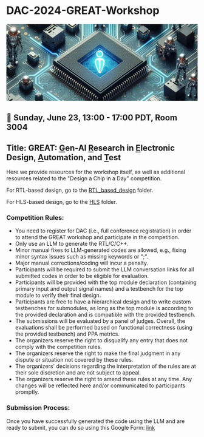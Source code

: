 # DAC-2024-GREAT-Workshop
![Image](image.png)
## 📅 Sunday, June 23, 13:00 - 17:00 PDT, Room 3004
## Title: GREAT: <ins>G</ins>en-AI <ins>R</ins>esearch in <ins>E</ins>lectronic Design, <ins>A</ins>utomation, and <ins>T</ins>est
Here we provide resources for the workshop itself, as well as additional resources related to the "Design a Chip in a Day" competition.

For RTL-based design, go to the [RTL_based_design](https://github.com/gohil-vasudev/DAC-2024-GREAT-Workshop/tree/0b6f74c24524d346ba5f6c7b1e46fdab9949acee/RTL_based_design) folder.

For HLS-based design, go to the [HLS](https://github.com/gohil-vasudev/DAC-2024-GREAT-Workshop/tree/053a36bd2c4bd867adaae734e1e3281620982b1b/HLS) folder.


### Competition Rules:
* You need to register for DAC (i.e., full conference registration) in order to attend the GREAT workshop and participate in the competition.
* Only use an LLM to generate the RTL/C/C++.
* Minor manual fixes to LLM-generated codes are allowed, e.g., fixing minor syntax issues such as missing keywords or ";".
* Major manual corrections/coding will incur a penalty.
* Participants will be required to submit the LLM conversation links for all submitted codes in order to be eligible for evaluation.
* Participants will be provided with the top module declaration (containing primary input and output signal names) and a testbench for the top module to verify their final design.
* Participants are free to have a hierarchical design and to write custom testbenches for submodules, as long as the top module is according to the provided declaration and is compatible with the provided testbench.
* The submissions will be evaluated by a panel of judges. Overall, the evaluations shall be performed based on functional correctness (using the provided testbench) and PPA metrics.
* The organizers reserve the right to disqualify any entry that does not comply with the competition rules.
* The organizers reserve the right to make the final judgment in any dispute or situation not covered by these rules.
* The organizers' decisions regarding the interpretation of the rules are at their sole discretion and are not subject to appeal.
* The organizers reserve the right to amend these rules at any time. Any changes will be reflected here and/or communicated to participants promptly.

### Submission Process:
Once you have successfully generated the code using the LLM and are ready to submit, you can do so using this Google Form: [link](https://docs.google.com/forms/d/e/1FAIpQLSdTPiDMNgt5xDGODrKnaatXoto5a1p5hY1GH6GHcAaatl-jBw/viewform?usp=sf_link)
